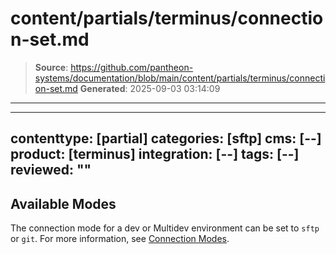 # content/partials/terminus/connection-set.md

> **Source**: https://github.com/pantheon-systems/documentation/blob/main/content/partials/terminus/connection-set.md
> **Generated**: 2025-09-03 03:14:09

---

---
contenttype: [partial]
categories: [sftp]
cms: [--]
product: [terminus]
integration: [--]
tags: [--]
reviewed: ""
---

## Available Modes

The connection mode for a dev or Multidev environment can be set to `sftp` or `git`. For more information, see [Connection Modes](/connection-modes).
